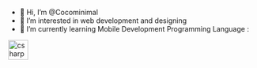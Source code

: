 - 👋 Hi, I’m @Cocominimal
- 👀 I’m interested in web development and designing
- 🌱 I’m currently learning Mobile Development
Programming Language : 
 <img src="https://icongr.am/devicon/csharp-original.svg?size=128&color=currentColor" alt="csharp" width="40" height="40"/>
<!---
Cocominimal/Cocominimal is a ✨ special ✨ repository because its `README.md` (this file) appears on your GitHub profile.
You can click the Preview link to take a look at your changes.
--->
